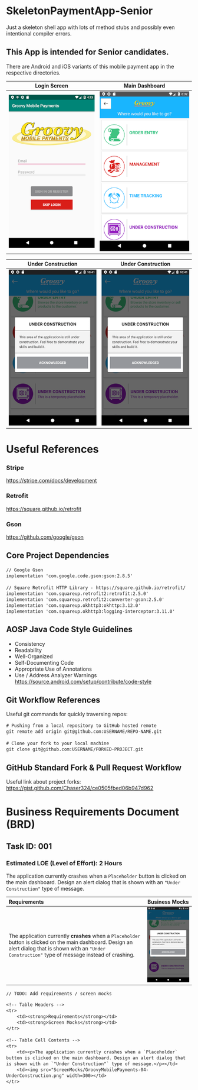 # SkeletonPaymentApp-Senior
Just a skeleton shell app with lots of method stubs and possibly even intentional compiler errors.

## This App is intended for Senior candidates. 
There are Android and iOS variants of this mobile payment app in the respective directories.

Login Screen                                             | Main Dashboard
:-------------------------------------------------------:|:---------------------------------------------------------:
![Login Screen](ScreenMocks/GroovyMobilePayments-01-Login.png) | ![Main Dashboard](ScreenMocks/GroovyMobilePayments-03-MainDashboard.png)

Under Construction                                       | Under Construction
:-------------------------------------------------------:|:---------------------------------------------------------:
![Construction Dialog](ScreenMocks/GroovyMobilePayments-04-UnderConstruction.png) | ![Construction Dialog](ScreenMocks/GroovyMobilePayments-04-UnderConstruction.png)

# Useful References

### Stripe
https://stripe.com/docs/development  

### Retrofit
https://square.github.io/retrofit  

### Gson
https://github.com/google/gson  

## Core Project Dependencies

```
// Google Gson
implementation 'com.google.code.gson:gson:2.8.5'

// Square Retrofit HTTP Library - https://square.github.io/retrofit/
implementation 'com.squareup.retrofit2:retrofit:2.5.0'
implementation 'com.squareup.retrofit2:converter-gson:2.5.0'
implementation 'com.squareup.okhttp3:okhttp:3.12.0'
implementation 'com.squareup.okhttp3:logging-interceptor:3.11.0'
```

## AOSP Java Code Style Guidelines
* Consistency  
* Readability  
* Well-Organized  
* Self-Documenting Code  
* Appropriate Use of Annotations  
* Use / Address Analyzer Warnings  
https://source.android.com/setup/contribute/code-style  

## Git Workflow References

Useful git commands for quickly traversing repos:  
```
# Pushing from a local repository to GitHub hosted remote
git remote add origin git@github.com:USERNAME/REPO-NAME.git

# Clone your fork to your local machine
git clone git@github.com:USERNAME/FORKED-PROJECT.git
```

## GitHub Standard Fork & Pull Request Workflow  
Useful link about project forks:
https://gist.github.com/Chaser324/ce0505fbed06b947d962  

# Business Requirements Document (BRD)  

## Task ID: 001  
### Estimated LOE (Level of Effort): 2 Hours  
The application currently crashes when a `Placeholder` button is clicked on the main dashboard. Design an alert dialog that is shown with an `"Under Construction"` type of message.  

| Requirements | Business Mocks |
| :--- | :---: |
| The application currently **crashes** when a `Placeholder` button is clicked on the main dashboard. Design an alert dialog that is shown with an `"Under Construction"` type of message instead of crashing. | ![Construction Dialog](ScreenMocks/GroovyMobilePayments-04-UnderConstruction.png) |

```
// TODO: Add requirements / screen mocks
```

<table>

    <!-- Table Headers -->
    <tr>
        <td><strong>Requirements</strong></td>
        <td><strong>Screen Mocks</strong></td>
    </tr>

    <!-- Table Cell Contents -->
    <tr>
        <td><p>The application currently crashes when a `Placeholder` button is clicked on the main dashboard. Design an alert dialog that is shown with an `"Under Construction"` type of message.</p></td>
        <td><img src="ScreenMocks/GroovyMobilePayments-04-UnderConstruction.png" width=300></td>
    </tr>
</table>
